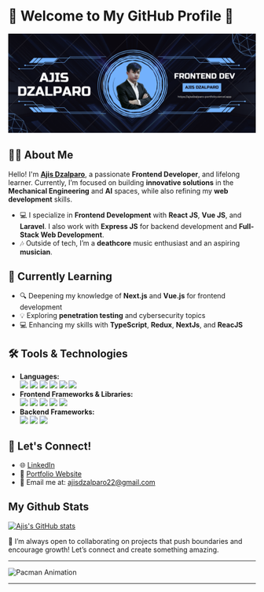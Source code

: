 # 👾 Welcome to My GitHub Profile 👾


![Ajis](public/images/banner.png)


## 🧑‍💻 About Me

Hello! I'm **[Ajis Dzalparo](https://github.com/ajisdzalparo)**, a passionate **Frontend Developer**, and lifelong learner. Currently, I’m focused on building **innovative solutions** in the **Mechanical Engineering** and **AI** spaces, while also refining my **web development** skills.

- 💻 I specialize in **Frontend Development** with **React JS**, **Vue JS**, and **Laravel**. I also work with **Express JS** for backend development and **Full-Stack Web Development**.
- 🎶 Outside of tech, I’m a **deathcore** music enthusiast and an aspiring **musician**.

## 🌱 Currently Learning

- 🔍 Deepening my knowledge of **Next.js** and **Vue.js** for frontend development
- 💡 Exploring **penetration testing** and cybersecurity topics
- 💻 Enhancing my skills with **TypeScript**, **Redux**, **NextJs**, and **ReacJS**

## 🛠️ Tools & Technologies

- **Languages:** <br> <img src="https://img.shields.io/badge/CSS3-1572B6?style=for-the-badge&logo=css3&logoColor=white"/> <img src="https://img.shields.io/badge/HTML5-E34F26?style=for-the-badge&logo=html5&logoColor=white"/> <img src="https://img.shields.io/badge/JavaScript-323330?style=for-the-badge&logo=javascript&logoColor=F7DF1E"/> <img src="https://img.shields.io/badge/PHP-777BB4?style=for-the-badge&logo=php&logoColor=white"/> <img src="https://img.shields.io/badge/Python-FFD43B?style=for-the-badge&logo=python&logoColor=blue"/> <img src="https://img.shields.io/badge/TypeScript-007ACC?style=for-the-badge&logo=typescript&logoColor=white"/>
- **Frontend Frameworks & Libraries:** <br><img src="https://img.shields.io/badge/React-20232A?style=for-the-badge&logo=react&logoColor=61DAFB"/> <img src="https://img.shields.io/badge/next%20js-000000?style=for-the-badge&logo=nextdotjs&logoColor=white"/> <img src="https://img.shields.io/badge/Vite-B73BFE?style=for-the-badge&logo=vite&logoColor=FFD62E"/> <img src="https://img.shields.io/badge/Vue%20js-35495E?style=for-the-badge&logo=vuedotjs&logoColor=4FC08D"/> <img src="https://img.shields.io/badge/Node%20js-339933?style=for-the-badge&logo=nodedotjs&logoColor=white"/>
- **Backend Frameworks:** <br><img src="https://img.shields.io/badge/Express%20js-000000?style=for-the-badge&logo=express&logoColor=white"/> <img src="https://img.shields.io/badge/Laravel-FF2D20?style=for-the-badge&logo=laravel&logoColor=white"/> <img src="https://img.shields.io/badge/Docker-2CA5E0?style=for-the-badge&logo=docker&logoColor=white"/>

## 💬 Let's Connect!

- 🌐 [LinkedIn](https://www.linkedin.com/in/ajis-dzalparo-600646249/)
- 📝 [Portfolio Website](https://ajisdzalparo-portfolio.vercel.app/)
- 📧 Email me at: [ajisdzalparo22@gmail.com](ajisdzalparo22@gmail.com)

<!-- ## 🚀 Highlighted Projects

- **[Guestbook System (Thesis Project)](https://github.com/ajisdzalparo):** A system built for managing guestbook entries, focusing on smooth user experience.
- **[Neveres Office Project (React JS)](https://github.com/ajisdzalparo):** Office system for the brand **Neveres**, utilizing React JS for efficient workflow management.
- **[Toko Lobo (React JS)](https://github.com/ajisdzalparo):** A React-based office system for **Toko Lobo**, implementing modern frontend practices.
- **[Simple E-Commerce (Vue JS)](https://github.com/ajisdzalparo):** A personal project for a basic e-commerce frontend using Vue JS.
- **[CRUD with Express JS](https://github.com/ajisdzalparo):** Learning and practicing **Express JS** through simple CRUD operations. -->

## My Github Stats

[![Ajis's GitHub stats](https://github-readme-stats.vercel.app/api?username=ajisdzalparo&show_icons=true&theme=merko)](https://github.com/ajisdzalparo/github-readme-stats)

🔭 I’m always open to collaborating on projects that push boundaries and encourage growth! Let’s connect and create something amazing.

---

![Pacman Animation](https://user-images.githubusercontent.com/74038190/213910845-af37a709-8995-40d6-be59-724526e3c3d7.gif)

---
